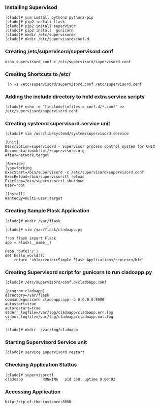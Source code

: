 
### Installing Supervisod

```
[clado]# yum install python2 python2-pip
[clado]# pip2 install flask
[clado]# pip2 install supervisor
[clado]# pip2 install  gunicorn
[clado]# mkdir /etc/supervisord/
[clado]# mkdir /etc/supervisord/conf.d
```


### Creating /etc/supervisord/supervisord.conf

```
echo_supervisord_conf > /etc/supervisord/supervisord.conf
```

### Creating Shortcuts to /etc/

```
 ln -s /etc/supervisord/supervisord.conf /etc/supervisord.conf
```

### Adding the include directory to hold extra service scripts
```
[clado]# echo -e "[include]\nfiles = conf.d/*.conf" >> /etc/supervisord/supervisord.conf
```

### Creating systemd supervisord.service unit

```
[clado]# vim /usr/lib/systemd/system/supervisord.service
```

```
[Unit]
Description=supervisord - Supervisor process control system for UNIX
Documentation=http://supervisord.org
After=network.target

[Service]
Type=forking
ExecStart=/bin/supervisord -c /etc/supervisord/supervisord.conf
ExecReload=/bin/supervisorctl reload
ExecStop=/bin/supervisorctl shutdown
User=root

[Install]
WantedBy=multi-user.target
```

### Creating Sample Flask Application

```
[clado]# mkdir /var/flask
```
```
[clado]# vim /var/flask/cladoapp.py
```
```
from flask import Flask
app = Flask(__name__)

@app.route('/')
def hello_world():
    return '<h1><center>Simple Flask Application</center></h1>'
```

### Creating Supervisord script for gunicorn to run cladoapp.py

```
[clado]# /etc/supervisord/conf.d/cladoapp.conf
```

```
[program:cladoapp]
directory=/var/flask
command=gunicorn cladoapp:app -b 0.0.0.0:8080
autostart=true
autorestart=true
stderr_logfile=/var/log/cladoapp/cladoapp.err.log
stdout_logfile=/var/log/cladoapp/cladoapp.out.log                                  ```
```

```
[clado]# mkdir  /var/log/cladoapp
```

### Starting Supervisord Service unit 

```
[clado]# service supervisord restart
```

### Checking Application Stattus

```
[clado]# supervisorctl 
cladoapp         RUNNING   pid 360, uptime 0:00:02
```

### Accessing Application

```
http://ip-of-the-instance:8080
```
